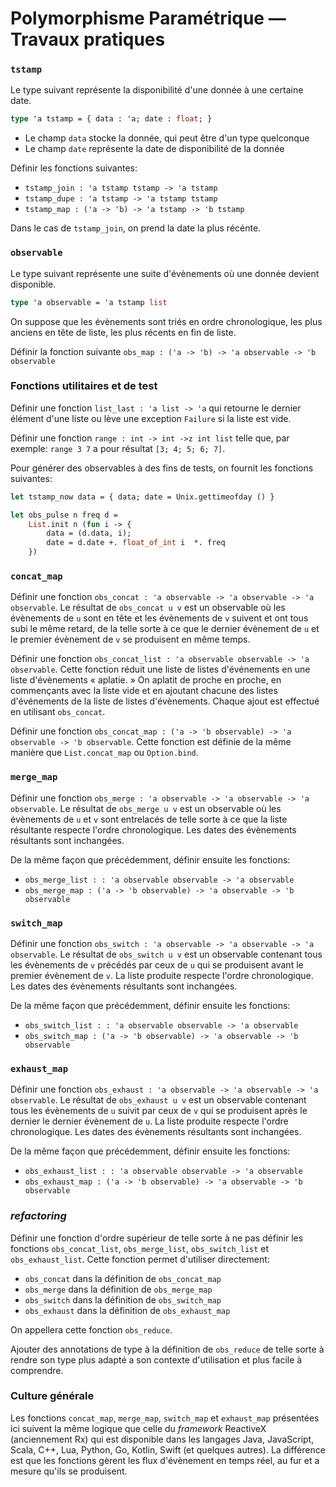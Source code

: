 # Polymorphisme Paramétrique &mdash; Travaux pratiques

### `tstamp`
Le type suivant représente la disponibilité d'une donnée à une certaine date.
```ocaml
type 'a tstamp = { data : 'a; date : float; }
```
* Le champ `data` stocke la donnée, qui peut être d'un type quelconque
* Le champ `date` représente la date de disponibilité de la donnée

Définir les fonctions suivantes:
* `tstamp_join : 'a tstamp tstamp -> 'a tstamp`
* `tstamp_dupe : 'a tstamp -> 'a tstamp tstamp`
* `tstamp_map : ('a -> 'b) -> 'a tstamp -> 'b tstamp`

Dans le cas de `tstamp_join`, on prend la date la plus récénte.

### `observable`

Le type suivant représente une suite d'évènements où une donnée
devient disponible.
```ocaml
type 'a observable = 'a tstamp list
```

On suppose que les évènements sont triés en ordre chronologique, les plus anciens
en tête de liste, les plus récents en fin de liste.

Définir la fonction suivante `obs_map : ('a -> 'b) -> 'a observable -> 'b observable`

### Fonctions utilitaires et de test

Définir une fonction `list_last : 'a list -> 'a` qui retourne le dernier élément d'une liste ou lève une exception `Failure` si la liste est vide.

Définir une fonction `range : int -> int ->z int list` telle que, par exemple: `range 3 7` a pour résultat `[3; 4; 5; 6; 7]`.

Pour générer des observables à des fins de tests, on fournit les fonctions suivantes:
```ocaml
let tstamp_now data = { data; date = Unix.gettimeofday () }
```

```ocaml
let obs_pulse n freq d =
    List.init n (fun i -> {
        data = (d.data, i);
        date = d.date +. float_of_int i  *. freq
    })
```

### `concat_map`

Définir une fonction `obs_concat : 'a observable -> 'a observable -> 'a
observable`. Le résultat de `obs_concat u v` est un observable où les évènements
de `u` sont en tête et les évènements de `v` suivent et ont tous subi le même
retard, de la telle sorte à ce que le dernier évènement de `u` et le premier
évènement de `v` se produisent en même temps.

Définir une fonction `obs_concat_list : 'a observable observable -> 'a
observable`. Cette fonction réduit une liste de listes d'événements en une liste
d'évènements « aplatie. » On aplatit de proche en proche, en commençants avec la
liste vide et en ajoutant chacune des listes d'événements de la liste de listes
d'évènements. Chaque ajout est effectué en utilisant `obs_concat`.

Définir une fonction `obs_concat_map : ('a -> 'b observable) -> 'a observable ->
'b observable`. Cette fonction est définie de la même manière que
`List.concat_map` ou `Option.bind`.

### `merge_map`

Définir une fonction `obs_merge : 'a observable -> 'a observable -> 'a
observable`. Le résultat de `obs_merge u v` est un observable où les évènements
de `u` et `v` sont entrelacés de telle sorte à ce que la liste résultante
respecte l'ordre chronologique. Les dates des évènements résultants sont
inchangées.

De la même façon que précédemment, définir ensuite les fonctions:
* `obs_merge_list : : 'a observable observable -> 'a observable`
* `obs_merge_map : ('a -> 'b observable) -> 'a observable -> 'b observable`

### `switch_map`

Définir une fonction `obs_switch : 'a observable -> 'a observable -> 'a
observable`. Le résultat de `obs_switch u v` est un observable contenant tous
les évènements de `v` précédés par ceux de `u` qui se produisent avant le
premier évènement de `v`. La liste produite respecte l'ordre chronologique. Les
dates des évènements résultants sont inchangées.

De la même façon que précédemment, définir ensuite les fonctions:
* `obs_switch_list : : 'a observable observable -> 'a observable`
* `obs_switch_map : ('a -> 'b observable) -> 'a observable -> 'b observable`

### `exhaust_map`

Définir une fonction `obs_exhaust : 'a observable -> 'a observable -> 'a
observable`. Le résultat de `obs_exhaust u v` est un observable contenant tous
les évènements de `u` suivit par ceux de `v` qui se produisent après le dernier
le dernier évènement de `u`. La liste produite respecte l'ordre chronologique.
Les dates des évènements résultants sont inchangées.


De la même façon que précédemment, définir ensuite les fonctions:
* `obs_exhaust_list : : 'a observable observable -> 'a observable`
* `obs_exhaust_map : ('a -> 'b observable) -> 'a observable -> 'b observable`

### _refactoring_

Définir une fonction d'ordre supérieur de telle sorte à ne pas définir les fonctions `obs_concat_list`, `obs_merge_list`, `obs_switch_list` et
`obs_exhaust_list`. Cette fonction permet d'utiliser directement:
* `obs_concat` dans la définition de `obs_concat_map`
* `obs_merge` dans la définition de `obs_merge_map`
* `obs_switch` dans la définition de `obs_switch_map`
* `obs_exhaust` dans la définition de `obs_exhaust_map`

On appellera cette fonction `obs_reduce`.

Ajouter des annotations de type à la définition de `obs_reduce` de telle sorte à rendre son type plus adapté a son contexte d'utilisation et plus facile à comprendre.

### Culture générale

Les fonctions `concat_map`, `merge_map`, `switch_map` et `exhaust_map`
présentées ici suivent la même logique que celle du _framework_ ReactiveX
(anciennement Rx) qui est disponible dans les langages Java, JavaScript, Scala,
C++, Lua, Python, Go, Kotlin, Swift (et quelques autres). La différence est que
les fonctions gèrent les flux d'évènement en temps réel, au fur et a mesure
qu'ils se produisent.
